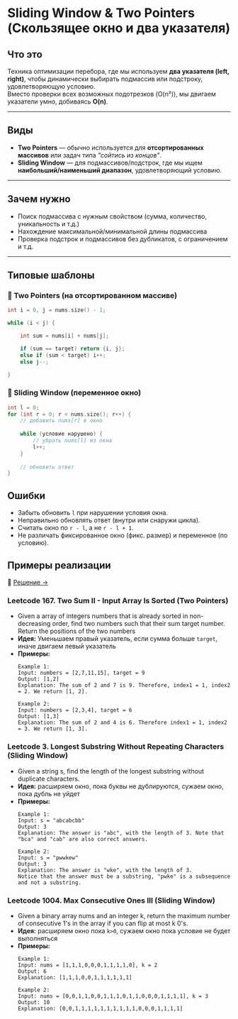 
# Sliding Window & Two Pointers (Скользящее окно и два указателя)

## Что это
Техника оптимизации перебора, где мы используем **два указателя (left, right)**, чтобы динамически выбирать подмассив или подстроку, удовлетворяющую условию.  
Вместо проверки всех возможных подотрезков (O(n²)), мы двигаем указатели умно, добиваясь **O(n)**.

---

## Виды
- **Two Pointers** — обычно используется для **отсортированных массивов** или задач типа *"сойтись из концов"*.
- **Sliding Window** — для подмассивов/подстрок, где мы ищем **наибольший/наименьший диапазон**, удовлетворяющий условию.

---

## Зачем нужно
- Поиск подмассива с нужным свойством (сумма, количество, уникальность и т.д.)
- Нахождение максимальной/минимальной длины подмассива
- Проверка подстрок и подмассивов без дубликатов, с ограничением и т.д.

---

## Типовые шаблоны

### 🔹 Two Pointers (на отсортированном массиве)
```cpp
int i = 0, j = nums.size() - 1;

while (i < j) {

    int sum = nums[i] + nums[j];

    if (sum == target) return {i, j};
    else if (sum < target) i++;
    else j--;

}
```
### 🔹 Sliding Window (переменное окно)
```cpp
int l = 0;
for (int r = 0; r < nums.size(); r++) {
    // добавить nums[r] в окно
    
    while (условие нарушено) {
        // убрать nums[l] из окна
        l++;
    }
    
    // обновить ответ
}
```

## Ошибки

- Забыть обновить `l` при нарушении условия окна.
- Неправильно обновлять ответ (внутри или снаружи цикла).
- Считать окно по `r - l`, а не `r - l + 1`.
- Не различать фиксированное окно (фикс. размер) и переменное (по условию).

## Примеры реализации

📄 [Решение →](./Examples.cpp)

### Leetcode 167. Two Sum II - Input Array Is Sorted (Two Pointers)

- Given a array of integers numbers that is already sorted in non-decreasing order, find two numbers such that their sum target number. Return the positions of the two numbers
- **Идея:** Уменьшаем правый указатель, если сумма больше `target`, иначе двигаем левый указатель
- **Примеры:**
  ```
  Example 1:
  Input: numbers = [2,7,11,15], target = 9
  Output: [1,2]
  Explanation: The sum of 2 and 7 is 9. Therefore, index1 = 1, index2 = 2. We return [1, 2].

  Example 2:
  Input: numbers = [2,3,4], target = 6
  Output: [1,3]
  Explanation: The sum of 2 and 4 is 6. Therefore index1 = 1, index2 = 3. We return [1, 3].
  ```

### Leetcode 3. Longest Substring Without Repeating Characters (Sliding Window)

- Given a string s, find the length of the longest substring without duplicate characters.
- **Идея:** расширяем окно, пока буквы не дублируются, сужаем окно, пока дубль не уйдет
- **Примеры:**
  ```
  Example 1:
  Input: s = "abcabcbb"
  Output: 3
  Explanation: The answer is "abc", with the length of 3. Note that "bca" and "cab" are also correct answers.

  Example 2:
  Input: s = "pwwkew"
  Output: 3
  Explanation: The answer is "wke", with the length of 3.
  Notice that the answer must be a substring, "pwke" is a subsequence and not a substring.
  ```

### Leetcode 1004. Max Consecutive Ones III (Sliding Window)

- Given a binary array nums and an integer k, return the maximum number of consecutive 1's in the array if you can flip at most k 0's.
- **Идея:** расширяем окно пока `k>0`, сужаем окно пока условие не будет выполняться
- **Примеры:**
  ```
  Example 1:
  Input: nums = [1,1,1,0,0,0,1,1,1,1,0], k = 2
  Output: 6
  Explanation: [1,1,1,0,0,1,1,1,1,1,1]

  Example 2:
  Input: nums = [0,0,1,1,0,0,1,1,1,0,1,1,0,0,0,1,1,1,1], k = 3
  Output: 10
  Explanation: [0,0,1,1,1,1,1,1,1,1,1,1,0,0,0,1,1,1,1]
  ```
















